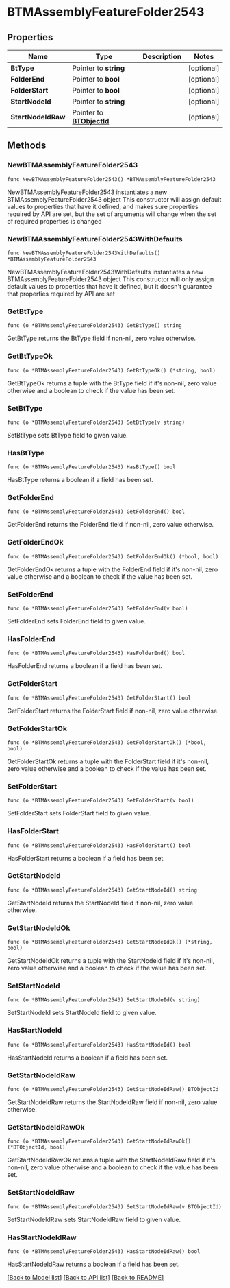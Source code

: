 # BTMAssemblyFeatureFolder2543

## Properties

Name | Type | Description | Notes
------------ | ------------- | ------------- | -------------
**BtType** | Pointer to **string** |  | [optional] 
**FolderEnd** | Pointer to **bool** |  | [optional] 
**FolderStart** | Pointer to **bool** |  | [optional] 
**StartNodeId** | Pointer to **string** |  | [optional] 
**StartNodeIdRaw** | Pointer to [**BTObjectId**](BTObjectId.md) |  | [optional] 

## Methods

### NewBTMAssemblyFeatureFolder2543

`func NewBTMAssemblyFeatureFolder2543() *BTMAssemblyFeatureFolder2543`

NewBTMAssemblyFeatureFolder2543 instantiates a new BTMAssemblyFeatureFolder2543 object
This constructor will assign default values to properties that have it defined,
and makes sure properties required by API are set, but the set of arguments
will change when the set of required properties is changed

### NewBTMAssemblyFeatureFolder2543WithDefaults

`func NewBTMAssemblyFeatureFolder2543WithDefaults() *BTMAssemblyFeatureFolder2543`

NewBTMAssemblyFeatureFolder2543WithDefaults instantiates a new BTMAssemblyFeatureFolder2543 object
This constructor will only assign default values to properties that have it defined,
but it doesn't guarantee that properties required by API are set

### GetBtType

`func (o *BTMAssemblyFeatureFolder2543) GetBtType() string`

GetBtType returns the BtType field if non-nil, zero value otherwise.

### GetBtTypeOk

`func (o *BTMAssemblyFeatureFolder2543) GetBtTypeOk() (*string, bool)`

GetBtTypeOk returns a tuple with the BtType field if it's non-nil, zero value otherwise
and a boolean to check if the value has been set.

### SetBtType

`func (o *BTMAssemblyFeatureFolder2543) SetBtType(v string)`

SetBtType sets BtType field to given value.

### HasBtType

`func (o *BTMAssemblyFeatureFolder2543) HasBtType() bool`

HasBtType returns a boolean if a field has been set.

### GetFolderEnd

`func (o *BTMAssemblyFeatureFolder2543) GetFolderEnd() bool`

GetFolderEnd returns the FolderEnd field if non-nil, zero value otherwise.

### GetFolderEndOk

`func (o *BTMAssemblyFeatureFolder2543) GetFolderEndOk() (*bool, bool)`

GetFolderEndOk returns a tuple with the FolderEnd field if it's non-nil, zero value otherwise
and a boolean to check if the value has been set.

### SetFolderEnd

`func (o *BTMAssemblyFeatureFolder2543) SetFolderEnd(v bool)`

SetFolderEnd sets FolderEnd field to given value.

### HasFolderEnd

`func (o *BTMAssemblyFeatureFolder2543) HasFolderEnd() bool`

HasFolderEnd returns a boolean if a field has been set.

### GetFolderStart

`func (o *BTMAssemblyFeatureFolder2543) GetFolderStart() bool`

GetFolderStart returns the FolderStart field if non-nil, zero value otherwise.

### GetFolderStartOk

`func (o *BTMAssemblyFeatureFolder2543) GetFolderStartOk() (*bool, bool)`

GetFolderStartOk returns a tuple with the FolderStart field if it's non-nil, zero value otherwise
and a boolean to check if the value has been set.

### SetFolderStart

`func (o *BTMAssemblyFeatureFolder2543) SetFolderStart(v bool)`

SetFolderStart sets FolderStart field to given value.

### HasFolderStart

`func (o *BTMAssemblyFeatureFolder2543) HasFolderStart() bool`

HasFolderStart returns a boolean if a field has been set.

### GetStartNodeId

`func (o *BTMAssemblyFeatureFolder2543) GetStartNodeId() string`

GetStartNodeId returns the StartNodeId field if non-nil, zero value otherwise.

### GetStartNodeIdOk

`func (o *BTMAssemblyFeatureFolder2543) GetStartNodeIdOk() (*string, bool)`

GetStartNodeIdOk returns a tuple with the StartNodeId field if it's non-nil, zero value otherwise
and a boolean to check if the value has been set.

### SetStartNodeId

`func (o *BTMAssemblyFeatureFolder2543) SetStartNodeId(v string)`

SetStartNodeId sets StartNodeId field to given value.

### HasStartNodeId

`func (o *BTMAssemblyFeatureFolder2543) HasStartNodeId() bool`

HasStartNodeId returns a boolean if a field has been set.

### GetStartNodeIdRaw

`func (o *BTMAssemblyFeatureFolder2543) GetStartNodeIdRaw() BTObjectId`

GetStartNodeIdRaw returns the StartNodeIdRaw field if non-nil, zero value otherwise.

### GetStartNodeIdRawOk

`func (o *BTMAssemblyFeatureFolder2543) GetStartNodeIdRawOk() (*BTObjectId, bool)`

GetStartNodeIdRawOk returns a tuple with the StartNodeIdRaw field if it's non-nil, zero value otherwise
and a boolean to check if the value has been set.

### SetStartNodeIdRaw

`func (o *BTMAssemblyFeatureFolder2543) SetStartNodeIdRaw(v BTObjectId)`

SetStartNodeIdRaw sets StartNodeIdRaw field to given value.

### HasStartNodeIdRaw

`func (o *BTMAssemblyFeatureFolder2543) HasStartNodeIdRaw() bool`

HasStartNodeIdRaw returns a boolean if a field has been set.


[[Back to Model list]](../README.md#documentation-for-models) [[Back to API list]](../README.md#documentation-for-api-endpoints) [[Back to README]](../README.md)


